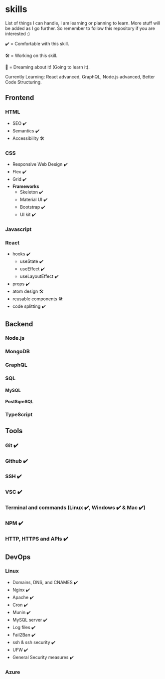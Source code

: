# skills
List of things I can handle, I am learning or planning to learn.
More stuff will be added as I go further. So remember to follow this repository if you are interested :) 
 
 ✔️ = Comfortable with this skill. 
 
 🛠️ = Working on this skill. 
 
 💭 = Dreaming about it! (Going to learn it). 
 
 
Currently Learning: React advanced, GraphQL, Node.js advanced, Better Code Structuring.

## Frontend
### HTML
- SEO ✔️
- Semantics ✔️
- Accessibility 🛠️
### CSS
- Responsive Web Design ✔️
- Flex ✔️
- Grid ✔️
- **Frameworks**
    - Skeleton ✔️ 
    - Material UI ✔️
    - Bootstrap ✔️
    - UI kit ✔️
### Javascript
### React
- hooks ✔️
    - useState ✔️
    - useEffect ✔️
    - useLayoutEffect ✔️
- props ✔️
- atom design 🛠️
- reusable components 🛠️
- code splitting ✔️

## Backend
### Node.js
### MongoDB
### GraphQL
### SQL
#### MySQL
#### PostSqreSQL
### TypeScript
### 

## Tools
### Git ✔️ 
### Github ✔️
### SSH ✔️
### VSC ✔️
### Terminal and commands (Linux ✔️, Windows ✔️ & Mac ✔️)
### NPM ✔️
### HTTP, HTTPS and APIs ✔️


## DevOps
### Linux
- Domains, DNS, and CNAMES ✔️
- Nginx ✔️ 
- Apache ✔️
- Cron ✔️
- Munin ✔️
- MySQL server ✔️
- Log files ✔️
- Fail2Ban ✔️
- ssh & ssh security ✔️
- UFW ✔️
- General Security measures ✔️ 
 
### Azure 
